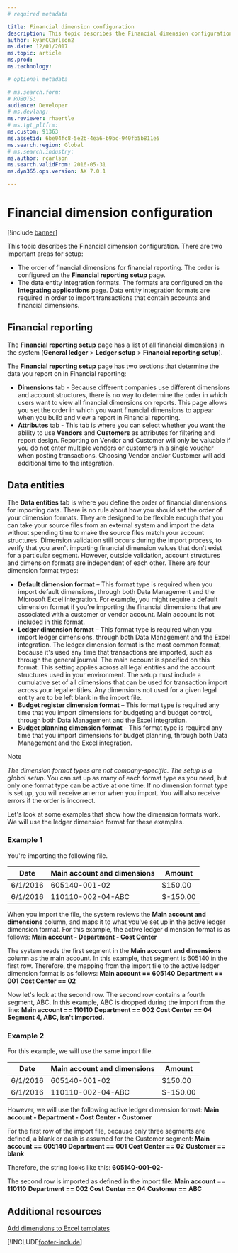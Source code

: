 ```yaml
---
# required metadata

title: Financial dimension configuration
description: This topic describes the Financial dimension configuration for integrating applications page.
author: RyanCCarlson2
ms.date: 12/01/2017
ms.topic: article
ms.prod: 
ms.technology: 

# optional metadata

# ms.search.form: 
# ROBOTS: 
audience: Developer
# ms.devlang: 
ms.reviewer: rhaertle
# ms.tgt_pltfrm: 
ms.custom: 91363
ms.assetid: 6be04fc8-5e2b-4ea6-b9bc-940fb5b811e5
ms.search.region: Global
# ms.search.industry: 
ms.author: rcarlson
ms.search.validFrom: 2016-05-31
ms.dyn365.ops.version: AX 7.0.1

---
```


# Financial dimension configuration

[!include [banner](../includes/banner.md)]

This topic describes the Financial dimension configuration. There are two important areas for setup: 

- The order of financial dimensions for financial reporting. The order is configured on the **Financial reporting setup** page. 
- The data entity integration formats. The formats are configured on the **Integrating applications** page. Data entity integration formats are required in order to import transactions that contain accounts and financial dimensions.

## Financial reporting

The **Financial reporting setup** page has a list of all financial dimensions in the system (**General ledger** > **Ledger setup** > **Financial reporting setup**).  

The **Financial reporting setup** page has two sections that determine the data you report on in Financial reporting:

- **Dimensions** tab - Because different companies use different dimensions and account structures, there is no way to determine the order in which users want to view all financial dimensions on reports. This page allows you set the order in which you want financial dimensions to appear when you build and view a report in Financial reporting. 
- **Attributes** tab - This tab is where you can select whether you want the ability to use **Vendors** and **Customers** as attributes for filtering and report design. Reporting on Vendor and Customer will only be valuable if you do not enter multiple vendors or customers in a single voucher when posting transactions. Choosing Vendor and/or Customer will add additional time to the integration.  

## Data entities

The **Data entities** tab is where you define the order of financial dimensions for importing data. There is no rule about how you should set the order of your dimension formats. They are designed to be flexible enough that you can take your source files from an external system and import the data without spending time to make the source files match your account structures. Dimension validation still occurs during the import process, to verify that you aren't importing financial dimension values that don't exist for a particular segment. However, outside validation, account structures and dimension formats are independent of each other. There are four dimension format types:

- **Default dimension format** – This format type is required when you import default dimensions, through both Data Management and the Microsoft Excel integration. For example, you might require a default dimension format if you're importing the financial dimensions that are associated with a customer or vendor account. Main account is not included in this format.
- **Ledger dimension format** – This format type is required when you import ledger dimensions, through both Data Management and the Excel integration. The ledger dimension format is the most common format, because it's used any time that transactions are imported, such as through the general journal. The main account is specified on this format. This setting applies across all legal entities and the account structures used in your environment. The setup must include a cumulative set of all dimensions that can be used for transaction import across your legal entities. Any dimensions not used for a given legal entity are to be left blank in the import file. 
- **Budget register dimension format** – This format type is required any time that you import dimensions for budgeting and budget control, through both Data Management and the Excel integration.
- **Budget planning dimension format** – This format type is required any time that you import dimensions for budget planning, through both Data Management and the Excel integration.

> [!NOTE]
> *The dimension format types are not company-specific. The setup is a global setup.* You can set up as many of each format type as you need, but only one format type can be active at one time. If no dimension format type is set up, you will receive an error when you import. You will also receive errors if the order is incorrect. 
 
Let's look at some examples that show how the dimension formats work. We will use the ledger dimension format for these examples.

### Example 1

You're importing the following file.

| Date     | Main account and dimensions | Amount   |
|----------|-----------------------------|----------|
| 6/1/2016 | 605140-001-02               | $150.00  |
| 6/1/2016 | 110110-002-04-ABC           | $-150.00 |

When you import the file, the system reviews the **Main account and dimensions** column, and maps it to what you've set up in the active ledger dimension format. For this example, the active ledger dimension format is as follows: **Main account - Department - Cost Center** 

The system reads the first segment in the **Main account and dimensions** column as the main account. In this example, that segment is 605140 in the first row. Therefore, the mapping from the import file to the active ledger dimension format is as follows: **Main account == 605140** **Department == 001** **Cost Center == 02** 

Now let's look at the second row. The second row contains a fourth segment, ABC. In this example, ABC is dropped during the import from the line: **Main account == 110110** **Department == 002** **Cost Center == 04** **Segment 4, ABC, isn't imported.**

### Example 2

For this example, we will use the same import file.

| Date     | Main account and dimensions | Amount   |
|----------|-----------------------------|----------|
| 6/1/2016 | 605140-001-02               | $150.00  |
| 6/1/2016 | 110110-002-04-ABC           | $-150.00 |

However, we will use the following active ledger dimension format: **Main account - Department - Cost Center - Customer** 

For the first row of the import file, because only three segments are defined, a blank or dash is assumed for the Customer segment: **Main account == 605140** **Department == 001** **Cost Center == 02** **Customer == blank** 

Therefore, the string looks like this: **605140-001-02-** 

The second row is imported as defined in the import file: **Main account == 110110** **Department == 002** **Cost Center == 04** **Customer == ABC**

## Additional resources

[Add dimensions to Excel templates](dimensions-overview.md)

[!INCLUDE[footer-include](../../../includes/footer-banner.md)]

